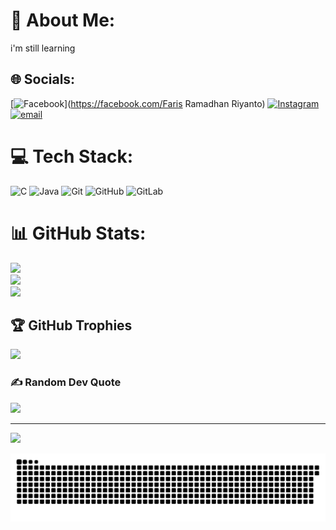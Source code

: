 # 💫 About Me:
i'm still learning


## 🌐 Socials:
[![Facebook](https://img.shields.io/badge/Facebook-%231877F2.svg?logo=Facebook&logoColor=white)](https://facebook.com/Faris Ramadhan Riyanto) [![Instagram](https://img.shields.io/badge/Instagram-%23E4405F.svg?logo=Instagram&logoColor=white)](https://instagram.com/faris.ramadhan08) [![email](https://img.shields.io/badge/Email-D14836?logo=gmail&logoColor=white)](mailto:abangfaris73@gmail.com) 

# 💻 Tech Stack:
![C](https://img.shields.io/badge/c-%2300599C.svg?style=for-the-badge&logo=c&logoColor=white) ![Java](https://img.shields.io/badge/java-%23ED8B00.svg?style=for-the-badge&logo=openjdk&logoColor=white) ![Git](https://img.shields.io/badge/git-%23F05033.svg?style=for-the-badge&logo=git&logoColor=white) ![GitHub](https://img.shields.io/badge/github-%23121011.svg?style=for-the-badge&logo=github&logoColor=white) ![GitLab](https://img.shields.io/badge/gitlab-%23181717.svg?style=for-the-badge&logo=gitlab&logoColor=white)
# 📊 GitHub Stats:
![](https://github-readme-stats.vercel.app/api?username=MrMamang&theme=dark&hide_border=false&include_all_commits=false&count_private=false)<br/>
![](https://nirzak-streak-stats.vercel.app/?user=MrMamang&theme=dark&hide_border=false)<br/>
![](https://github-readme-stats.vercel.app/api/top-langs/?username=MrMamang&theme=dark&hide_border=false&include_all_commits=false&count_private=false&layout=compact)

## 🏆 GitHub Trophies
![](https://github-profile-trophy.vercel.app/?username=MrMamang&theme=radical&no-frame=false&no-bg=false&margin-w=4)

### ✍️ Random Dev Quote
![](https://quotes-github-readme.vercel.app/api?type=vetical&theme=radical)

---
[![](https://visitcount.itsvg.in/api?id=MrMamang&icon=0&color=0)](https://visitcount.itsvg.in)

<!-- Proudly created with GPRM ( https://gprm.itsvg.in ) -->


![snake gif](https://github.com/MrMamang/MrMamang/blob/output/github-snake-dark.svg)
